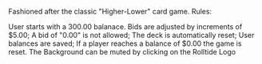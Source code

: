 Fashioned after the classic "Higher-Lower" card game. 
Rules: 

User starts with a 300.00 balanace.
Bids are adjusted by increments of $5.00;
A bid of "0.00" is not allowed; 
The deck is automatically reset; 
User balances are saved;
If a player reaches a balance of $0.00 the game is reset.
The Background can be muted by clicking on the Rolltide Logo
